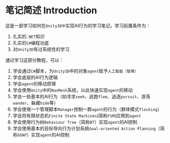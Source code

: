 # 笔记简述 Introduction
这是一部学习如何在`Unity3D中`实现AI行为的学习笔记。学习前置条件为：

1. 扎实的`.NET`知识
2. 扎实的`C#`编程功底
3. 对`Unity3D`有过系统性的学习

通过学习这部分教程，可以：

1. 学会通过`C#`脚本，为`Unity3D`中的对象`agent`赋予`人工智能（智障）`
2. 学会底层的AI行为逻辑
3. 学会`agent`的移动原理
4. 学会使用`Unity`中的`NavMesh`系统，以此快速实现`agent`的移动
5. 学会一些基本的AI行为（如寻求`seek`、逃跑`flee`、追逐`pursuit`、游荡`wander`、躲藏`hide`等）
6. 学会使用一个管理脚本`Manager`控制一群`agent`的行为（群体模式`flocking`）
7. 学会将有限状态机`Finite State Machines`(简称`FSM`)应用到`agent`
8. 学会使用行为树`Behaviour Tree`（简称`BT`）实现`agent`的AI控制
9. 学会使用基本的目标导向行为计划系统`Goal-oriented Action Planning`（简称`GOAP`）实现`agent`的AI控制
